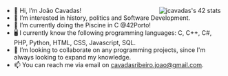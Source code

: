 <a href="https://github.com/oakoudad/badge42"><img align="right" src="https://badge.mediaplus.ma/greenbinary/jcavadas?1337Badge=off&UM6P=off" alt="jcavadas's 42 stats" /></a>

- 👋 Hi, I’m João Cavadas! 
- 👀 I’m interested in history, politics and Software Development.
- 🌱 I’m currently doing the Piscine in C @42Porto!
- 🖥️ I currently know the following programming languages: C, C++, C#, PHP, Python, HTML, CSS, Javascript, SQL.
- 💞️ I’m looking to collaborate on any programming projects, since I'm always looking to expand my knowledge. 
- 📫 You can reach me via email on cavadasribeiro.joao@gmail.com.

<!---
whyflyy/whyflyy is a ✨ special ✨ repository because its `README.md` (this file) appears on your GitHub profile.
You can click the Preview link to take a look at your changes.
--->
